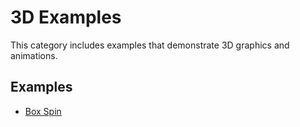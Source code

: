 # 3D Examples

This category includes examples that demonstrate 3D graphics and animations.

## Examples

- [Box Spin](./Box%20Spin)